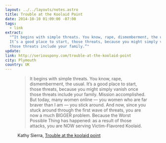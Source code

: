 ```yaml
---
layout: ../../layouts/notes.astro
title: Trouble at the Koolaid Point
date: 2014-10-10 01:09:00 -07:00
tags:
  - link
extract:
  "“It begins with simple threats. You know, rape, dismemberment, the usual.
  It’s a good place to start, those threats, because you might simply vanish once
  those threats include your family.”"
update:
link: http://seriouspony.com/trouble-at-the-koolaid-point
city: Plymouth
country: UK
---
```


<figure><blockquote>
<p>It begins with simple threats. You know, rape, dismemberment, the usual. It’s a good place to start, those threats, because you might simply vanish once those threats include your family. Mission accomplished. But today, many women online — you women who are far braver than I am — you stick around. And now, since you stuck around through the first wave of threats, you are now a much BIGGER problem. Because the Worst Possible Thing has happened: as a result of those attacks, you are NOW serving Victim-Flavored Koolaid.</p></blockquote>
<figcaption class="cite"><p>Kathy Sierra, <a href="http://seriouspony.com/trouble-at-the-koolaid-point">Trouble at the koolaid point</a></p></figcaption></figure>
